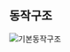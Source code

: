 ## 동작구조
![기본동작구조](https://user-images.githubusercontent.com/99226598/183640439-2577f2e2-f1f2-46fc-893c-9326063cc3b1.png)
